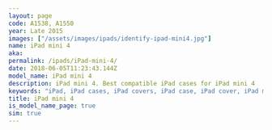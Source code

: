 ```yaml
---
layout: page
code: A1538, A1550
year: Late 2015
images: ["/assets/images/ipads/identify-ipad-mini4.jpg"]
name: iPad mini 4
aka: 
permalink: /ipads/iPad-mini-4/
date: 2018-06-05T11:23:43.144Z
model_name: iPad mini 4
description: iPad mini 4. Best compatible iPad cases for iPad mini 4
keywords: "iPad, iPad cases, iPad covers, iPad case, iPad cover, iPad mini 4, iPad mini 4 case, iPad mini 4 case, iPad mini 4 cover, iPad mini 4"
title: iPad mini 4
is_model_name_page: true
sim: true
---
```

